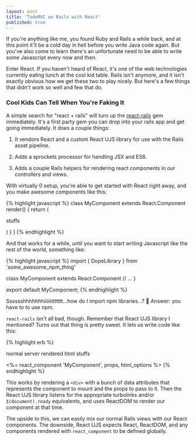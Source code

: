 ```yaml
---
layout: post
title: 'TodoMVC on Rails with React'
published: true
---
```


If you're anything like me, you found Ruby and Rails a while back, and at this point it'll be a cold day in hell before you write Java code again. But you've also come to learn there's an unfortunate need to be able to write some Javascript every now and then.

Enter React. If you haven't heard of React, it's one of the web technologies currently eating lunch at the cool kid table. Rails isn't anymore, and it isn't exactly obvious how we get these two to play nicely. But here's a few things that didn't work so well and few that do.

### Cool Kids Can Tell When You're Faking It

A simple search for "react + rails" will turn up the [react-rails](https://github.com/reactjs/react-rails) gem immediately. It's a first party gem you can drop into your rails app and get going immediately. It does a couple things:

1. It vendors React and a custom React UJS library for use with the Rails asset pipeline.

2. Adds a sprockets processor for handling JSX and ES6.

3. Adds a couple Rails helpers for rendering react components in our controllers and views.

With virtually 0 setup, you're able to get started with React right away, and you make awesome components like this:

{% highlight javascript %}
class MyComponent extends React.Component
  render() {
    return (
      <p>stuffs</p>
    )
  }
}
{% endhighlight %}

And that works for a while, until you want to start writing Javascript like the rest of the world, something like:

{% highlight javascript %}
import { DopeLibrary } from 'some_awesome_npm_thing'

class MyComponent extends React.Component
  // ...
}

export default MyComponent;
{% endhighlight %}

Sssssshhhhhhhiiiiiiitttttt...how do I import npm libraries...? 🤔 Answer: you have to to use npm.

`react-rails` isn't all bad, though. Remember that React UJS library I mentioned? Turns out that thing is pretty sweet. It lets us write code like this:

{% highlight erb %}
<div>
  <p>normal server rendered html stuffs</p>
</div>

<%= react_component 'MyComponent', props, html_options %>
{% endhighlight %}

This works by rendering a `<div>` with a bunch of data attributes that represents the component to mount and the props to pass to it. Then the React UJS library listens for the appropriate turbolinks and/or `$(document).ready` equivalents, and uses ReactDOM to render our component at that time.

The upside to this, we can easily mix our normal Rails views with our React components. The downside, React UJS expects React, ReactDOM, and any components rendered with `react_component` to be defined globally.
